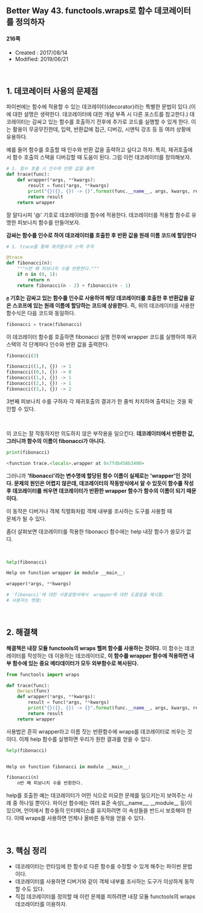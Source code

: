 ## Better Way 43. functools.wraps로 함수 데코레이터를 정의하자

#### 216쪽

* Created : 2017/08/14
* Modified: 2019/06/21

<br>


## 1. 데코레이터 사용의 문제점

파이썬에는 함수에 적용할 수 있는 데코레이터(decorator)라는 특별한 문법이 있다.(이에 대한 설명은 생략한다. 데코레이터에 대한 개념 부족 시 다른 포스트를 참고한다.) 데코레이터는 감싸고 있는 함수를 호출하기 전후에 추가로 코드를 실행할 수 있게 한다. 이는 활용이 무궁무진한데, 입력, 반환값에 접근, 디버깅, 시맨틱 강조 등 등 여러 상황에 유용하다.  

예를 들어 함수를 호출할 때 인수와 반환 값을 출력하고 싶다고 하자. 특히, 재귀호출에서 함수 호출의 스택을 디버깅할 때 도움이 된다. 그럼 이런 데코레이터를 정의해보자.


```python
# 1. 함수 호출 시 인수와 반환 값을 출력
def trace(func):
    def wrapper(*args, **kwargs):
        result = func(*args, **kwargs)
        print("{}({}, {}) -> {}".format(func.__name__, args, kwargs, result))
        return result
    return wrapper
```

잘 알다시피 '@' 기호로 데코레이터를 함수에 적용한다. 데코레이터를 적용할 함수로 유명한 피보나치 함수를 만들어보자.

**감싸는 함수를 인수로 하여 데코레이터를 호출한 후 반환 값을 원래 이름 코드에 할당한다**  

```python
# 1. trace를 통해 재귀함수의 스택 추적

@trace
def fibonacci(n):
    """n번 째 피보나치 수를 반환한다."""
    if n in (0, 1):
        return n
    return fibonacci(n - 2) + fibonacci(n - 1)
```

**`@` 기호는 감싸고 있는 함수를 인수로 사용하여 해당 데코레이터를 호출한 후 반환값을 같은 스코프에 있는 원래 이름에 할당하는 코드에 상응한다.** 즉, 위의 데코레이터를 사용한 함수식은 다음 코드와 동일하다.

```python
fibonacci = trace(fibonacci)
```

이 데코레이터 함수를 호출하면 fibonacci 실행 전후에 wrapper 코드를 실행하여 재귀 스택의 각 단계마다 인수와 반환 값을 출력한다.

```python
fibonacci(3)

fibonacci((1,), {}) -> 1
fibonacci((0,), {}) -> 0
fibonacci((1,), {}) -> 1
fibonacci((2,), {}) -> 1
fibonacci((3,), {}) -> 2
```

3번째 피보나치 수를 구하자 각 재귀호출의 결과가 한 줄씩 차치하며 출력되는 것을 확인할 수 있다.

<br>

이 코드는 잘 작동하지만 의도하지 않은 부작용을 일으킨다. **데코레이터에서 반환한 값, 그러니까 함수의 이름이 fibonacci가 아니다.**

```python
print(fibonacci)

<function trace.<locals>.wrapper at 0x7fdb458b3400>
```

그러니까 **'fibonacci'라는 변수명에 할당된 함수 이름이 실제로는 'wrapper'인 것이다. 문제의 원인은 어렵지 않은데, 데코레이터의 작동방식에서 알 수 있듯이  함수를 작성 후 데코레이터를 씌우면 데코레이터가 반환한 wrapper 함수가 함수의 이름이 되기 때문이다.**

이 동작은 디버거나 객체 직렬화처럼 객체 내부를 조사하는 도구를 사용할 때  
문제가 될 수 있다.  

좀더 살펴보면 데코레이터를 적용한 fibonacci 함수에는 help 내장 함수가 쓸모가 없다.

<br>

```python
help(fibonacci)

Help on function wrapper in module __main__:

wrapper(*args, **kwargs)

# 'fibonacci'에 대한 사용설명서에서  wrapper에 대한 도움말을 제시함.
# 사용자는 멘붕;
```

<br>


## 2. 해결책

**해결책은 내장 모듈 functools의 wraps 헬퍼 함수를 사용하는 것이다.** 이 함수는 데코레이터를 작성하는 데 이용하는 데코레이터로, **이 함수를 wrapper 함수에 적용하면 내부 함수에 있는 중요 메타데이터가 모두 외부함수로 복사된다.**


```python
from functools import wraps

def trace(func):
    @wraps(func)
    def wrapper(*args, **kwargs):
        result = func(*args, **kwargs)
        print("{}({}, {}) -> {}".format(func.__name__, args, kwargs, result))
        return result
    return wrapper
```

사용법은 흔히 wrapper라고 이름 짓는 반환함수에 wraps를 데코레이터로 씌우는 것이다. 이제 help 함수를 실행하면 우리가 원한 결과를 얻을 수 있다.

```python
help(fibonacci)


Help on function fibonacci in module __main__:

fibonacci(n)
    n번 째 피보나치 수를 반환한다.
```

help를 호출한 예는 데코레이터가 어떤 식으로 미묘한 문제를 일으키는지 보여주는 사례 중 하나일 뿐이다. 파이선 함수에는 여러 표준 속성(\_\_name\_\_, \_\_module\_\_ 등)이 있으며, 언어에서 함수들의 인터페이스를 유지하려면 이 속성들을 반드시 보호해야 한다. 이때 wraps를 사용하면 언제나 올바른 동작을 얻을 수 있다.


<br>

## 3. 핵심 정리

* 데코레이터는 런타임에 한 함수로 다른 함수를 수정할 수 있게 해주는 파이썬 문법이다.
* 데코레이터를 사용하면 디버거와 같이 객체 내부를 조사하는 도구가 이상하게 동작할 수도 있다.
* 직접 데코레이터를 정의할 때 이런 문제를 피하려면 내장 모듈 functools의 wraps 데코레이터를 이용하자.
